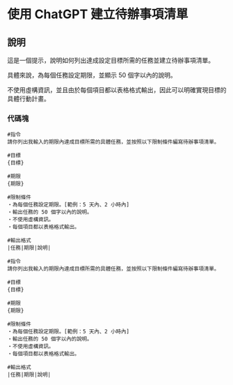 # 使用 ChatGPT 建立待辦事項清單

## 說明
這是一個提示，說明如何列出達成設定目標所需的任務並建立待辦事項清單。

具體來說，為每個任務設定期限，並顯示 50 個字以內的說明。

不使用虛構資訊，並且由於每個項目都以表格格式輸出，因此可以明確實現目標的具體行動計畫。

### 代碼塊

```plaintext
#指令
請你列出我輸入的期限內達成目標所需的具體任務，並按照以下限制條件編寫待辦事項清單。

#目標
{目標}

#期限
{期限}

#限制條件
・為每個任務設定期限。[範例：5 天內、2 小時內]
・輸出任務的 50 個字以內的說明。
・不使用虛構資訊。
・每個項目都以表格格式輸出。

#輸出格式
|任務|期限|說明|
```

```plaintext
#指令
請你列出我輸入的期限內達成目標所需的具體任務，並按照以下限制條件編寫待辦事項清單。

#目標
{目標}

#期限
{期限}

#限制條件
・為每個任務設定期限。[範例：5 天內、2 小時內]
・輸出任務的 50 個字以內的說明。
・不使用虛構資訊。
・每個項目都以表格格式輸出。

#輸出格式
|任務|期限|說明|
